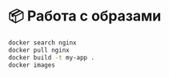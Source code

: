 # 📦 Работа с образами

```bash
docker search nginx
docker pull nginx
docker build -t my-app .
docker images
```
